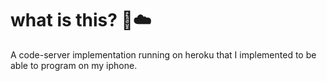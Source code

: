 # what is this? 🚀☁️
A code-server implementation running on heroku that I implemented to be able to program on my iphone.


